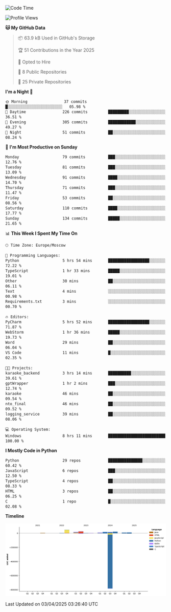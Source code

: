 <!--START_SECTION:waka-->
![Code Time](http://img.shields.io/badge/Code%20Time-643%20hrs%2024%20mins-blue)

![Profile Views](http://img.shields.io/badge/Profile%20Views-2-blue)

**🐱 My GitHub Data** 

> 📦 63.9 kB Used in GitHub's Storage 
 > 
> 🏆 51 Contributions in the Year 2025
 > 
> 💼 Opted to Hire
 > 
> 📜 8 Public Repositories 
 > 
> 🔑 25 Private Repositories 
 > 
**I'm a Night 🦉** 

```text
🌞 Morning                37 commits          █░░░░░░░░░░░░░░░░░░░░░░░░   05.98 % 
🌆 Daytime                226 commits         █████████░░░░░░░░░░░░░░░░   36.51 % 
🌃 Evening                305 commits         ████████████░░░░░░░░░░░░░   49.27 % 
🌙 Night                  51 commits          ██░░░░░░░░░░░░░░░░░░░░░░░   08.24 % 
```
📅 **I'm Most Productive on Sunday** 

```text
Monday                   79 commits          ███░░░░░░░░░░░░░░░░░░░░░░   12.76 % 
Tuesday                  81 commits          ███░░░░░░░░░░░░░░░░░░░░░░   13.09 % 
Wednesday                91 commits          ████░░░░░░░░░░░░░░░░░░░░░   14.70 % 
Thursday                 71 commits          ███░░░░░░░░░░░░░░░░░░░░░░   11.47 % 
Friday                   53 commits          ██░░░░░░░░░░░░░░░░░░░░░░░   08.56 % 
Saturday                 110 commits         ████░░░░░░░░░░░░░░░░░░░░░   17.77 % 
Sunday                   134 commits         █████░░░░░░░░░░░░░░░░░░░░   21.65 % 
```


📊 **This Week I Spent My Time On** 

```text
🕑︎ Time Zone: Europe/Moscow

💬 Programming Languages: 
Python                   5 hrs 54 mins       ██████████████████░░░░░░░   72.22 % 
TypeScript               1 hr 33 mins        █████░░░░░░░░░░░░░░░░░░░░   19.01 % 
Other                    30 mins             ██░░░░░░░░░░░░░░░░░░░░░░░   06.11 % 
Text                     4 mins              ░░░░░░░░░░░░░░░░░░░░░░░░░   00.98 % 
Requirements.txt         3 mins              ░░░░░░░░░░░░░░░░░░░░░░░░░   00.70 % 

🔥 Editors: 
PyCharm                  5 hrs 52 mins       ██████████████████░░░░░░░   71.87 % 
WebStorm                 1 hr 36 mins        █████░░░░░░░░░░░░░░░░░░░░   19.73 % 
Word                     29 mins             ██░░░░░░░░░░░░░░░░░░░░░░░   06.04 % 
VS Code                  11 mins             █░░░░░░░░░░░░░░░░░░░░░░░░   02.35 % 

🐱‍💻 Projects: 
karaoke_backend          3 hrs 14 mins       ██████████░░░░░░░░░░░░░░░   39.61 % 
gptWrapper               1 hr 2 mins         ███░░░░░░░░░░░░░░░░░░░░░░   12.74 % 
karaoke                  46 mins             ██░░░░░░░░░░░░░░░░░░░░░░░   09.54 % 
nto_final                46 mins             ██░░░░░░░░░░░░░░░░░░░░░░░   09.52 % 
logging_service          39 mins             ██░░░░░░░░░░░░░░░░░░░░░░░   08.06 % 

💻 Operating System: 
Windows                  8 hrs 11 mins       █████████████████████████   100.00 % 
```

**I Mostly Code in Python** 

```text
Python                   29 repos            ███████████████░░░░░░░░░░   60.42 % 
JavaScript               6 repos             ███░░░░░░░░░░░░░░░░░░░░░░   12.50 % 
TypeScript               4 repos             ██░░░░░░░░░░░░░░░░░░░░░░░   08.33 % 
HTML                     3 repos             ██░░░░░░░░░░░░░░░░░░░░░░░   06.25 % 
C                        1 repo              █░░░░░░░░░░░░░░░░░░░░░░░░   02.08 % 
```



**Timeline**

![Lines of Code chart](https://raw.githubusercontent.com/adlemx/adlemx/main/assets/bar_graph.png)


 Last Updated on 03/04/2025 03:26:40 UTC
<!--END_SECTION:waka-->
